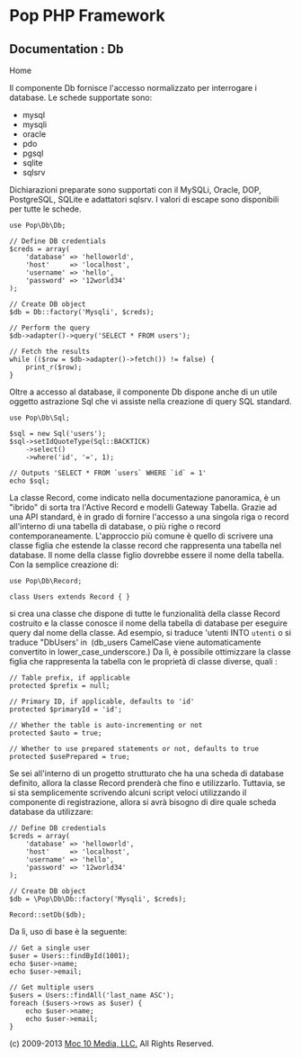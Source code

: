 Pop PHP Framework
=================

Documentation : Db
------------------

Home

Il componente Db fornisce l'accesso normalizzato per interrogare i
database. Le schede supportate sono:

-   mysql
-   mysqli
-   oracle
-   pdo
-   pgsql
-   sqlite
-   sqlsrv

Dichiarazioni preparate sono supportati con il MySQLi, Oracle, DOP,
PostgreSQL, SQLite e adattatori sqlsrv. I valori di escape sono
disponibili per tutte le schede.

    use Pop\Db\Db;

    // Define DB credentials
    $creds = array(
        'database' => 'helloworld',
        'host'     => 'localhost',
        'username' => 'hello',
        'password' => '12world34'
    );

    // Create DB object
    $db = Db::factory('Mysqli', $creds);

    // Perform the query
    $db->adapter()->query('SELECT * FROM users');

    // Fetch the results
    while (($row = $db->adapter()->fetch()) != false) {
        print_r($row);
    }

Oltre a accesso al database, il componente Db dispone anche di un utile
oggetto astrazione Sql che vi assiste nella creazione di query SQL
standard.

    use Pop\Db\Sql;

    $sql = new Sql('users');
    $sql->setIdQuoteType(Sql::BACKTICK)
        ->select()
        ->where('id', '=', 1);

    // Outputs 'SELECT * FROM `users` WHERE `id` = 1'
    echo $sql;

La classe Record, come indicato nella documentazione panoramica, è un "ibrido" di sorta tra l'Active Record e modelli Gateway Tabella. Grazie ad una API standard, è in grado di fornire l'accesso a una singola riga o record all'interno di una tabella di database, o più righe o record contemporaneamente. L'approccio più comune è quello di scrivere una classe figlia che estende la classe record che rappresenta una tabella nel database. Il nome della classe figlio dovrebbe essere il nome della tabella. Con la semplice creazione di:

    use Pop\Db\Record;

    class Users extends Record { }

si crea una classe che dispone di tutte le funzionalità della classe Record costruito e la classe conosce il nome della tabella di database per eseguire query dal nome della classe. Ad esempio, si traduce 'utenti INTO `utenti` o si traduce "DbUsers' in` `(db_users CamelCase viene automaticamente convertito in lower_case_underscore.) Da lì, è possibile ottimizzare la classe figlia che rappresenta la tabella con le proprietà di classe diverse, quali :

    // Table prefix, if applicable
    protected $prefix = null;

    // Primary ID, if applicable, defaults to 'id'
    protected $primaryId = 'id';

    // Whether the table is auto-incrementing or not
    protected $auto = true;

    // Whether to use prepared statements or not, defaults to true
    protected $usePrepared = true;

Se sei all'interno di un progetto strutturato che ha una scheda di database definito, allora la classe Record prenderà che fino e utilizzarlo. Tuttavia, se si sta semplicemente scrivendo alcuni script veloci utilizzando il componente di registrazione, allora si avrà bisogno di dire quale scheda database da utilizzare:

    // Define DB credentials
    $creds = array(
        'database' => 'helloworld',
        'host'     => 'localhost',
        'username' => 'hello',
        'password' => '12world34'
    );

    // Create DB object
    $db = \Pop\Db\Db::factory('Mysqli', $creds);

    Record::setDb($db);

Da lì, uso di base è la seguente:

    // Get a single user
    $user = Users::findById(1001);
    echo $user->name;
    echo $user->email;

    // Get multiple users
    $users = Users::findAll('last_name ASC');
    foreach ($users->rows as $user) {
        echo $user->name;
        echo $user->email;
    }

\(c) 2009-2013 [Moc 10 Media, LLC.](http://www.moc10media.com) All
Rights Reserved.
